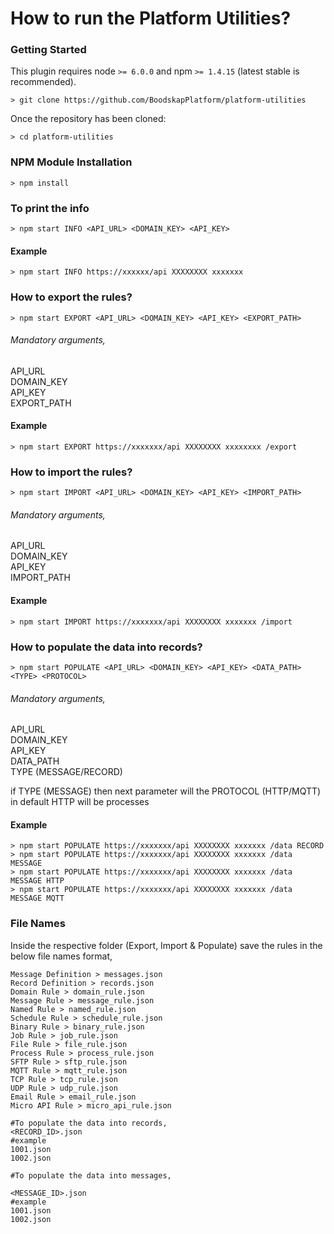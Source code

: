 # How to run the Platform Utilities?

### Getting Started
This plugin requires node `>= 6.0.0` and npm `>= 1.4.15` (latest stable is recommended).

```shell
> git clone https://github.com/BoodskapPlatform/platform-utilities
```

Once the repository has been cloned:
```shell
> cd platform-utilities
```

### NPM Module Installation

```shell
> npm install
```

### To print the info
```shell
> npm start INFO <API_URL> <DOMAIN_KEY> <API_KEY>
```

#### Example
```shell
> npm start INFO https://xxxxxx/api XXXXXXXX xxxxxxx
```

### How to export the rules?

```shell
> npm start EXPORT <API_URL> <DOMAIN_KEY> <API_KEY> <EXPORT_PATH>
```

###### Mandatory arguments, <br>
API_URL<br>
DOMAIN_KEY<br>
API_KEY<br>
EXPORT_PATH<br>

#### Example
```shell
> npm start EXPORT https://xxxxxxx/api XXXXXXXX xxxxxxxx /export
```

### How to import the rules?

```shell
> npm start IMPORT <API_URL> <DOMAIN_KEY> <API_KEY> <IMPORT_PATH>
```

###### Mandatory arguments, <br>
API_URL<br>
DOMAIN_KEY<br>
API_KEY<br>
IMPORT_PATH<br>

#### Example
```shell
> npm start IMPORT https://xxxxxxx/api XXXXXXXX xxxxxxx /import
```

### How to populate the data into records?

```shell
> npm start POPULATE <API_URL> <DOMAIN_KEY> <API_KEY> <DATA_PATH> <TYPE> <PROTOCOL>
```

###### Mandatory arguments, <br>
API_URL<br>
DOMAIN_KEY<br>
API_KEY<br>
DATA_PATH<br>
TYPE (MESSAGE/RECORD)<br>

if TYPE (MESSAGE) then next parameter will the PROTOCOL (HTTP/MQTT) in default HTTP will be processes

#### Example
```shell
> npm start POPULATE https://xxxxxxx/api XXXXXXXX xxxxxxx /data RECORD
> npm start POPULATE https://xxxxxxx/api XXXXXXXX xxxxxxx /data MESSAGE
> npm start POPULATE https://xxxxxxx/api XXXXXXXX xxxxxxx /data MESSAGE HTTP
> npm start POPULATE https://xxxxxxx/api XXXXXXXX xxxxxxx /data MESSAGE MQTT
```

### File Names
Inside the respective folder (Export, Import & Populate) save the rules in the below file names format,
```shell
Message Definition > messages.json
Record Definition > records.json
Domain Rule > domain_rule.json
Message Rule > message_rule.json
Named Rule > named_rule.json
Schedule Rule > schedule_rule.json
Binary Rule > binary_rule.json
Job Rule > job_rule.json
File Rule > file_rule.json
Process Rule > process_rule.json
SFTP Rule > sftp_rule.json
MQTT Rule > mqtt_rule.json
TCP Rule > tcp_rule.json
UDP Rule > udp_rule.json
Email Rule > email_rule.json
Micro API Rule > micro_api_rule.json

#To populate the data into records,
<RECORD_ID>.json
#example
1001.json
1002.json

#To populate the data into messages,

<MESSAGE_ID>.json
#example
1001.json
1002.json
```
